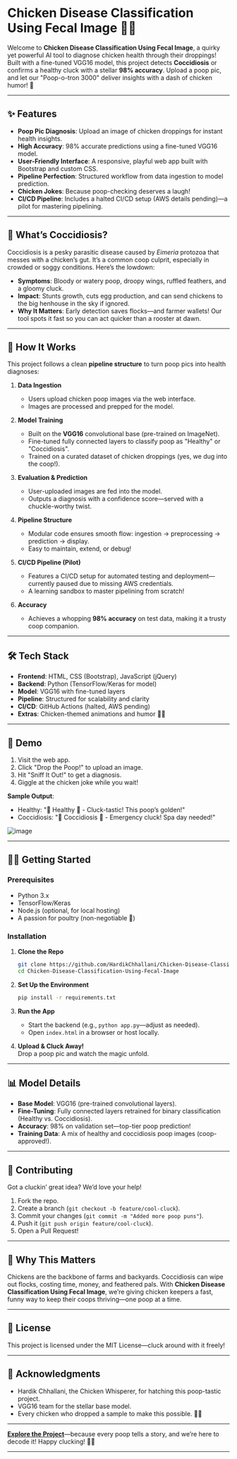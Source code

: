 # Chicken Disease Classification Using Fecal Image 🐔💩

Welcome to **Chicken Disease Classification Using Fecal Image**, a quirky yet powerful AI tool to diagnose chicken health through their droppings! Built with a fine-tuned VGG16 model, this project detects **Coccidiosis** or confirms a healthy cluck with a stellar **98% accuracy**. Upload a poop pic, and let our "Poop-o-tron 3000" deliver insights with a dash of chicken humor! 🎉

---

## ✨ Features

- **Poop Pic Diagnosis**: Upload an image of chicken droppings for instant health insights.
- **High Accuracy**: 98% accurate predictions using a fine-tuned VGG16 model.
- **User-Friendly Interface**: A responsive, playful web app built with Bootstrap and custom CSS.
- **Pipeline Perfection**: Structured workflow from data ingestion to model prediction.
- **Chicken Jokes**: Because poop-checking deserves a laugh!
- **CI/CD Pipeline**: Includes a halted CI/CD setup (AWS details pending)—a pilot for mastering pipelining.

---

## 🐔 What’s Coccidiosis?

Coccidiosis is a pesky parasitic disease caused by *Eimeria* protozoa that messes with a chicken’s gut. It’s a common coop culprit, especially in crowded or soggy conditions. Here’s the lowdown:

- **Symptoms**: Bloody or watery poop, droopy wings, ruffled feathers, and a gloomy cluck.
- **Impact**: Stunts growth, cuts egg production, and can send chickens to the big henhouse in the sky if ignored.
- **Why It Matters**: Early detection saves flocks—and farmer wallets! Our tool spots it fast so you can act quicker than a rooster at dawn.

---

## 🚀 How It Works

This project follows a clean **pipeline structure** to turn poop pics into health diagnoses:

1. **Data Ingestion**  
   - Users upload chicken poop images via the web interface.  
   - Images are processed and prepped for the model.

2. **Model Training**  
   - Built on the **VGG16** convolutional base (pre-trained on ImageNet).  
   - Fine-tuned fully connected layers to classify poop as "Healthy" or "Coccidiosis".  
   - Trained on a curated dataset of chicken droppings (yes, we dug into the coop!).

3. **Evaluation & Prediction**  
   - User-uploaded images are fed into the model.  
   - Outputs a diagnosis with a confidence score—served with a chuckle-worthy twist.

4. **Pipeline Structure**  
   - Modular code ensures smooth flow: ingestion → preprocessing → prediction → display.  
   - Easy to maintain, extend, or debug!

5. **CI/CD Pipeline (Pilot)**  
   - Features a CI/CD setup for automated testing and deployment—currently paused due to missing AWS credentials.  
   - A learning sandbox to master pipelining from scratch!

6. **Accuracy**  
   - Achieves a whopping **98% accuracy** on test data, making it a trusty coop companion.

---

## 🛠️ Tech Stack

- **Frontend**: HTML, CSS (Bootstrap), JavaScript (jQuery)  
- **Backend**: Python (TensorFlow/Keras for model)  
- **Model**: VGG16 with fine-tuned layers  
- **Pipeline**: Structured for scalability and clarity  
- **CI/CD**: GitHub Actions (halted, AWS pending)  
- **Extras**: Chicken-themed animations and humor 🐔✨

---

## 📸 Demo

1. Visit the web app.
2. Click "Drop the Poop!" to upload an image.
3. Hit "Sniff It Out!" to get a diagnosis.
4. Giggle at the chicken joke while you wait!

**Sample Output**:  
- Healthy: "🐔 Healthy 🐔 - Cluck-tastic! This poop’s golden!"  
- Coccidiosis: "🐔 Coccidiosis 🐔 - Emergency cluck! Spa day needed!"

![image](https://github.com/user-attachments/assets/20dfac39-08e6-48b3-9e77-3bd79e99da93)

---

## 🏃‍♂️ Getting Started

### Prerequisites
- Python 3.x
- TensorFlow/Keras
- Node.js (optional, for local hosting)
- A passion for poultry (non-negotiable 🐔)

### Installation
1. **Clone the Repo**  
   ```bash
   git clone https://github.com/HardikChhallani/Chicken-Disease-Classification-Using-Fecal-Image.git
   cd Chicken-Disease-Classification-Using-Fecal-Image
   ```

2. **Set Up the Environment**  
   ```bash
   pip install -r requirements.txt
   ```

3. **Run the App**  
   - Start the backend (e.g., `python app.py`—adjust as needed).  
   - Open `index.html` in a browser or host locally.

4. **Upload & Cluck Away!**  
   Drop a poop pic and watch the magic unfold.

---

## 📊 Model Details

- **Base Model**: VGG16 (pre-trained convolutional layers).  
- **Fine-Tuning**: Fully connected layers retrained for binary classification (Healthy vs. Coccidiosis).  
- **Accuracy**: 98% on validation set—top-tier poop prediction!  
- **Training Data**: A mix of healthy and coccidiosis poop images (coop-approved!).

---

## 🤝 Contributing

Got a cluckin’ great idea? We’d love your help!  
1. Fork the repo.  
2. Create a branch (`git checkout -b feature/cool-cluck`).  
3. Commit your changes (`git commit -m "Added more poop puns"`).  
4. Push it (`git push origin feature/cool-cluck`).  
5. Open a Pull Request!

---

## 🌟 Why This Matters

Chickens are the backbone of farms and backyards. Coccidiosis can wipe out flocks, costing time, money, and feathered pals. With **Chicken Disease Classification Using Fecal Image**, we’re giving chicken keepers a fast, funny way to keep their coops thriving—one poop at a time.

---

## 📜 License

This project is licensed under the MIT License—cluck around with it freely!

---

## 🙌 Acknowledgments

- Hardik Chhallani, the Chicken Whisperer, for hatching this poop-tastic project.  
- VGG16 team for the stellar base model.  
- Every chicken who dropped a sample to make this possible. 🐔💖

---

**[Explore the Project](https://github.com/HardikChhallani/Chicken-Disease-Classification-Using-Fecal-Image)**—because every poop tells a story, and we’re here to decode it! Happy clucking! 🐔💨

---
